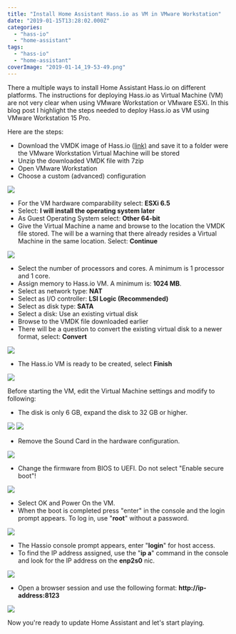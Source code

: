 ```yaml
---
title: "Install Home Assistant Hass.io as VM in VMware Workstation"
date: "2019-01-15T13:28:02.000Z"
categories: 
  - "hass-io"
  - "home-assistant"
tags: 
  - "hass-io"
  - "home-assistant"
coverImage: "2019-01-14_19-53-49.png"
---
```


There a multiple ways to install Home Assistant Hass.io on different platforms. The instructions for deploying Hass.io as Virtual Machine (VM) are not very clear when using VMware Workstation or VMware ESXi. In this blog post I highlight the steps needed to deploy Hass.io as VM using VMware Workstation 15 Pro.

Here are the steps:

- Download the VMDK image of Hass.io ([link)](https://www.home-assistant.io/hassio/installation/) and save it to a folder were the VMware Workstation Virtual Machine will be stored
- Unzip the downloaded VMDK file with 7zip
- Open VMware Workstation
- Choose a custom (advanced) configuration

[![](images/2019-01-14_19-53-49-284x300.png)](https://www.ivobeerens.nl/wp-content/uploads/2019/01/2019-01-14_19-53-49.png)

- For the VM hardware comparability select: **ESXi 6.5**
- Select: **I will install the operating system later**
- As Guest Operating System select: **Other 64-bit**
- Give the Virtual Machine a name and browse to the location the VMDK file stored. The will be a warning that there already resides a Virtual Machine in the same location. Select: **Continue**

[![](images/name1-284x300.png)](https://www.ivobeerens.nl/wp-content/uploads/2019/01/name1.png)

- Select the number of processors and cores. A minimum is 1 processor and 1 core.
- Assign memory to Hass.io VM. A minimum is: **1024 MB**.
- Select as network type: **NAT**
- Select as I/O controller: **LSI Logic (Recommended)**
- Select as disk type: **SATA**
- Select a disk: Use an existing virtual disk
- Browse to the VMDK file downloaded earlier
- There will be a question to convert the existing virtual disk to a newer format, select: **Convert**

[![](images/disk-284x300.png)](https://www.ivobeerens.nl/wp-content/uploads/2019/01/disk.png)

- The Hass.io VM is ready to be created, select **Finish**

[![](images/complete-284x300.png)](https://www.ivobeerens.nl/wp-content/uploads/2019/01/complete.png)

Before starting the VM, edit the Virtual Machine settings and modify to following:

- The disk is only 6 GB, expand the disk to 32 GB or higher.

[![](images/expand-294x300.png)](https://www.ivobeerens.nl/wp-content/uploads/2019/01/expand.png) [![](images/expand1-300x187.png)](https://www.ivobeerens.nl/wp-content/uploads/2019/01/expand1.png)

- Remove the Sound Card in the hardware configuration.

[![](images/sound-294x300.png)](https://www.ivobeerens.nl/wp-content/uploads/2019/01/sound.png)

- Change the firmware from BIOS to UEFI. Do not select "Enable secure boot"!

[![](images/uefi-294x300.png)](https://www.ivobeerens.nl/wp-content/uploads/2019/01/uefi.png)

- Select OK and Power On the VM.
- When the boot is completed press "enter" in the console and the login prompt appears. To log in, use "**root**" without a password.

[![](images/screen-300x197.png)](https://www.ivobeerens.nl/wp-content/uploads/2019/01/screen.png)

- The Hassio console prompt appears, enter "**login**" for host access.
- To find the IP address assigned, use the "**ip a**" command in the console and look for the IP address on the **enp2s0** nic.

[![](images/console2-300x184.png)](https://www.ivobeerens.nl/wp-content/uploads/2019/01/console2.png)

- Open a browser session and use the following format: **http://ip-address:8123**

[![](images/HA-300x113.png)](https://www.ivobeerens.nl/wp-content/uploads/2019/01/HA.png)

Now you're ready to update Home Assistant and let's start playing.

